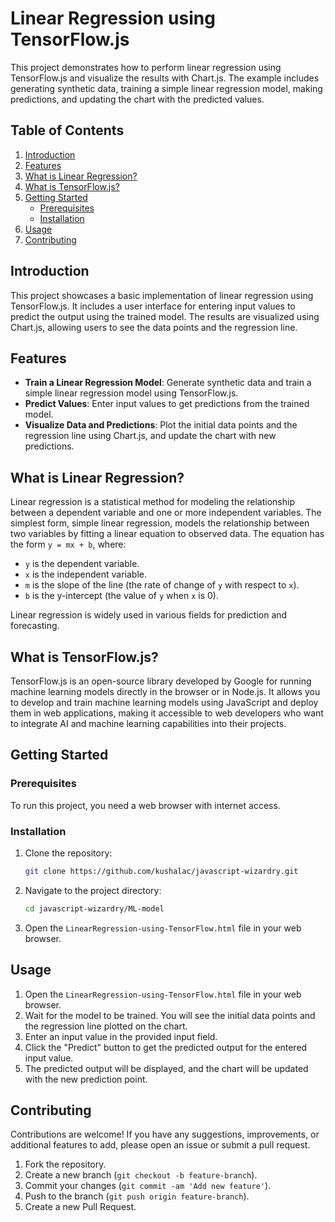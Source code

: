 # Linear Regression using TensorFlow.js

This project demonstrates how to perform linear regression using TensorFlow.js and visualize the results with Chart.js. The example includes generating synthetic data, training a simple linear regression model, making predictions, and updating the chart with the predicted values.

## Table of Contents

1. [Introduction](#introduction)
2. [Features](#features)
3. [What is Linear Regression?](#what-is-linear-regression)
4. [What is TensorFlow.js?](#what-is-tensorflowjs)
5. [Getting Started](#getting-started)
    - [Prerequisites](#prerequisites)
    - [Installation](#installation)
6. [Usage](#usage)
7. [Contributing](#contributing)

## Introduction

This project showcases a basic implementation of linear regression using TensorFlow.js. It includes a user interface for entering input values to predict the output using the trained model. The results are visualized using Chart.js, allowing users to see the data points and the regression line.

## Features

- **Train a Linear Regression Model**: Generate synthetic data and train a simple linear regression model using TensorFlow.js.
- **Predict Values**: Enter input values to get predictions from the trained model.
- **Visualize Data and Predictions**: Plot the initial data points and the regression line using Chart.js, and update the chart with new predictions.

## What is Linear Regression?

Linear regression is a statistical method for modeling the relationship between a dependent variable and one or more independent variables. The simplest form, simple linear regression, models the relationship between two variables by fitting a linear equation to observed data. The equation has the form `y = mx + b`, where:
- `y` is the dependent variable.
- `x` is the independent variable.
- `m` is the slope of the line (the rate of change of `y` with respect to `x`).
- `b` is the y-intercept (the value of `y` when `x` is 0).

Linear regression is widely used in various fields for prediction and forecasting.

## What is TensorFlow.js?

TensorFlow.js is an open-source library developed by Google for running machine learning models directly in the browser or in Node.js. It allows you to develop and train machine learning models using JavaScript and deploy them in web applications, making it accessible to web developers who want to integrate AI and machine learning capabilities into their projects.

## Getting Started

### Prerequisites

To run this project, you need a web browser with internet access.

### Installation

1. Clone the repository:
    ```bash
    git clone https://github.com/kushalac/javascript-wizardry.git
    ```
2. Navigate to the project directory:
    ```bash
    cd javascript-wizardry/ML-model
    ```
3. Open the `LinearRegression-using-TensorFlow.html` file in your web browser.

## Usage

1. Open the `LinearRegression-using-TensorFlow.html` file in your web browser.
2. Wait for the model to be trained. You will see the initial data points and the regression line plotted on the chart.
3. Enter an input value in the provided input field.
4. Click the "Predict" button to get the predicted output for the entered input value.
5. The predicted output will be displayed, and the chart will be updated with the new prediction point.

## Contributing

Contributions are welcome! If you have any suggestions, improvements, or additional features to add, please open an issue or submit a pull request.

1. Fork the repository.
2. Create a new branch (`git checkout -b feature-branch`).
3. Commit your changes (`git commit -am 'Add new feature'`).
4. Push to the branch (`git push origin feature-branch`).
5. Create a new Pull Request.
